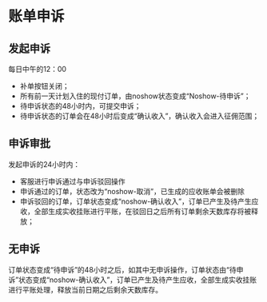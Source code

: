 # 账单申诉

## 发起申诉

每日中午的12：00

* 补单按钮关闭；
* 所有前一天计划入住的现付订单，由noshow状态变成“Noshow-待申诉”；
* 待申诉状态的48小时内，可提交申诉；
* 待申诉状态的订单会在48小时后变成“确认收入”，确认收入会进入征佣范围；

## 申诉审批

发起申诉的24小时内：

* 客服进行申诉通过与申诉驳回操作
* 申诉通过的订单，状态改为“noshow-取消”，已生成的应收账单会被删除
* 申诉驳回的订单，订单状态变成“noshow-确认收入”，订单已产生及待产生应收，全部生成实收挂账进行平账，在驳回日之后所有订单剩余天数库存将被释放；

## 无申诉

订单状态变成“待申诉”的48小时之后，如其中无申诉操作，订单状态由“待申诉”状态变成“noshow-确认收入”，订单已产生及待产生应收，全部生成实收挂账进行平账处理，释放当前日期之后剩余天数库存。

